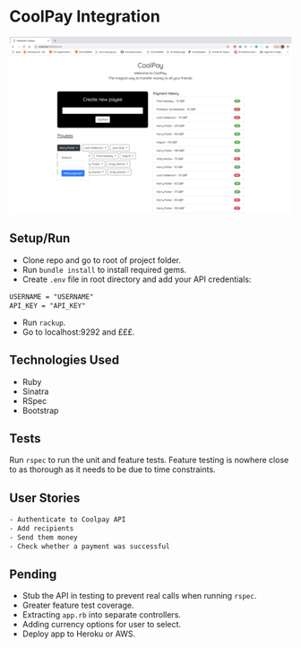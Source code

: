 # CoolPay Integration

![Screenshot](/screenshots/app_screenshot.png)

## Setup/Run
* Clone repo and go to root of project folder.
* Run `bundle install` to install required gems.
* Create `.env` file in root directory and add your API credentials:
```
USERNAME = "USERNAME"
API_KEY = "API_KEY"
```
* Run `rackup`.
* Go to localhost:9292 and £££.

## Technologies Used

* Ruby
* Sinatra
* RSpec 
* Bootstrap

## Tests

Run `rspec` to run the unit and feature tests. Feature testing is nowhere close to as thorough as it needs to be due to time constraints.

## User Stories

```
- Authenticate to Coolpay API
- Add recipients
- Send them money
- Check whether a payment was successful
```

## Pending
* Stub the API in testing to prevent real calls when running `rspec`.
* Greater feature test coverage.
* Extracting `app.rb` into separate controllers.
* Adding currency options for user to select.
* Deploy app to Heroku or AWS.
